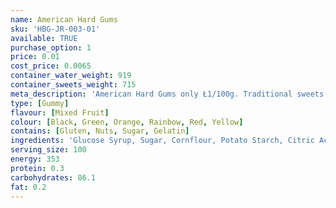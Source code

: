 ```yaml
---
name: American Hard Gums
sku: 'HBG-JR-003-01'
available: TRUE
purchase_option: 1
price: 0.01
cost_price: 0.0065
container_water_weight: 919
container_sweets_weight: 715
meta_description: 'American Hard Gums only Ł1/100g. Traditional sweets and more at Humbugs Confectionery Store. Specialists in satisfying your sweet tooth!'
type: [Gummy]
flavour: [Mixed Fruit]
colour: [Black, Green, Orange, Rainbow, Red, Yellow]
contains: [Gluten, Nuts, Sugar, Gelatin]
ingredients: 'Glucose Syrup, Sugar, Cornflour, Potato Starch, Citric Acid, Colours: Anthocyanins, Curcumin, Capsanthin, Nettle, Spinach'
serving_size: 100
energy: 353
protein: 0.3
carbohydrates: 86.1
fat: 0.2
---
```

